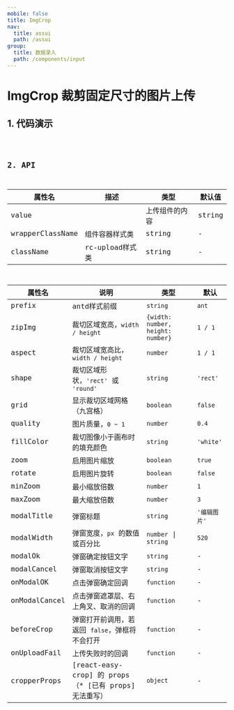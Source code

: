 ```yaml
---
mobile: false
title: ImgCrop
nav:
  title: assui
  path: /assui
group:
  title: 数据录入
  path: /components/input
---
```

# ImgCrop 裁剪固定尺寸的图片上传

##  1. 代码演示

<code hideActions='["CSB", "EXTERNAL"]' src="./demo/index.jsx" />


## 2. API

| 属性名           | 描述            | 类型           | 默认值 |
| ---------------- | --------------- | -------------- | ------ |
| value            |                 | 上传组件的内容 | string | - |
| wrapperClassName | 组件容器样式类  | string         | -      |
| className        | rc-upload样式类 | string         | -      |

| 属性名        | 说明                                                   | 类型                              | 默认         |
| ------------- | ------------------------------------------------------ | --------------------------------- | ------------ |
| prefix        | antd样式前缀                                           | `string`                          | `ant`        |
| zipImg        | 裁切区域宽高，`width / height`                         | `{width: number, height: number}` | `1 / 1`      |
| aspect        | 裁切区域宽高比，`width / height`                       | `number`                          | `1 / 1`      |
| shape         | 裁切区域形状，`'rect'` 或 `'round'`                    | `string`                          | `'rect'`     |
| grid          | 显示裁切区域网格（九宫格）                             | `boolean`                         | `false`      |
| quality       | 图片质量，`0 ~ 1`                                      | `number`                          | `0.4`        |
| fillColor     | 裁切图像小于画布时的填充颜色                           | `string`                          | `'white'`    |
| zoom          | 启用图片缩放                                           | `boolean`                         | `true`       |
| rotate        | 启用图片旋转                                           | `boolean`                         | `false`      |
| minZoom       | 最小缩放倍数                                           | `number`                          | `1`          |
| maxZoom       | 最大缩放倍数                                           | `number`                          | `3`          |
| modalTitle    | 弹窗标题                                               | `string`                          | `'编辑图片'` |
| modalWidth    | 弹窗宽度，`px` 的数值或百分比                          | `number` \| `string`              | `520`        |
| modalOk       | 弹窗确定按钮文字                                       | `string`                          | -            |
| modalCancel   | 弹窗取消按钮文字                                       | `string`                          | -            |
| onModalOK     | 点击弹窗确定回调                                       | `function`                        | -            |
| onModalCancel | 点击弹窗遮罩层、右上角叉、取消的回调                   | `function`                        | -            |
| beforeCrop    | 弹窗打开前调用，若返回 `false`，弹框将不会打开         | `function`                        | -            |
| onUploadFail  | 上传失败时的回调                                       | `function`                        | -            |
| cropperProps  | [react-easy-crop] 的 props（\* [已有 props] 无法重写） | `object`                          | -            |
